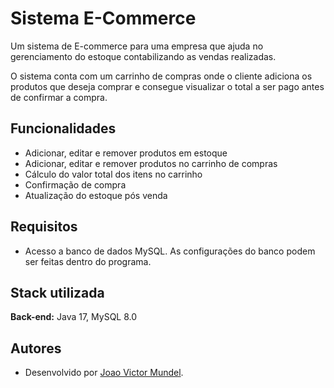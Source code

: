 
# Sistema E-Commerce

Um sistema de E-commerce para uma empresa que ajuda no gerenciamento do estoque contabilizando as vendas realizadas.

O sistema conta com um carrinho de compras onde o cliente adiciona os produtos que deseja comprar e consegue visualizar o total a ser pago antes de confirmar a compra.

## Funcionalidades

- Adicionar, editar e remover produtos em estoque
- Adicionar, editar e remover produtos no carrinho de compras
- Cálculo do valor total dos itens no carrinho
- Confirmação de compra
- Atualização do estoque pós venda

## Requisitos

- Acesso a banco de dados MySQL. As configurações do banco podem ser feitas dentro do programa.

## Stack utilizada

**Back-end:** Java 17, MySQL 8.0


## Autores

- Desenvolvido por [Joao Victor Mundel](https://www.github.com/joao100101).

